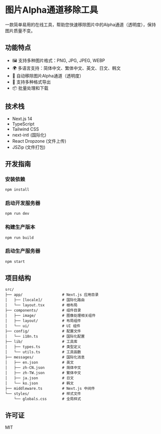 # 图片Alpha通道移除工具

一款简单易用的在线工具，帮助您快速移除图片中的Alpha通道（透明度），保持图片质量不变。

## 功能特点

- 🖼️ 支持多种图片格式：PNG, JPG, JPEG, WEBP
- 🌍 多语言支持：简体中文、繁体中文、英文、日文、韩文
- 🎨 自动移除图片Alpha通道（透明度）
- 💾 支持多种格式导出
- 📦 批量处理和下载

## 技术栈

- Next.js 14
- TypeScript
- Tailwind CSS
- next-intl (国际化)
- React Dropzone (文件上传)
- JSZip (文件打包)

## 开发指南

### 安装依赖

```bash
npm install
```

### 启动开发服务器

```bash
npm run dev
```

### 构建生产版本

```bash
npm run build
```

### 启动生产服务器

```bash
npm start
```

## 项目结构

```
src/
├── app/                  # Next.js 应用目录
│   ├── [locale]/         # 国际化路由
│   └── layout.tsx        # 根布局
├── components/           # 组件目录
│   ├── image/            # 图像处理相关组件
│   ├── layout/           # 布局组件
│   └── ui/               # UI 组件
├── config/               # 配置文件
│   └── i18n.ts           # 国际化配置
├── lib/                  # 工具库
│   ├── types.ts          # 类型定义
│   └── utils.ts          # 工具函数
├── messages/             # 国际化消息
│   ├── en.json           # 英文
│   ├── zh-CN.json        # 简体中文
│   ├── zh-TW.json        # 繁体中文
│   ├── ja.json           # 日文
│   └── ko.json           # 韩文
├── middleware.ts         # Next.js 中间件
└── styles/               # 样式文件
    └── globals.css       # 全局样式
```

## 许可证

MIT 